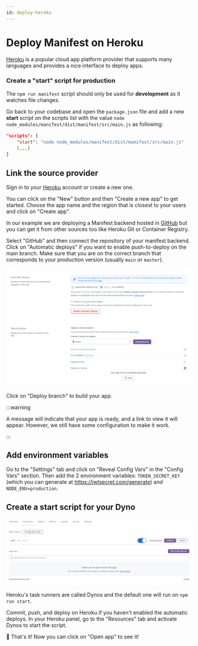 ```yaml
---
id: deploy-heroku
---
```


# Deploy Manifest on Heroku

[Heroku](https://heroku.com/) is a popular cloud app platform provider that supports many languages and provides a nice interface to deploy apps.

### Create a "start" script for production

The `npm run manifest` script should only be used for **development** as it watches file changes.

Go back to your codebase and open the `package.json` file and add a new **start** script on the scripts list with the value `node node_modules/manifest/dist/manifest/src/main.js` as following:

```json title="package.json"
"scripts": {
    "start": "node node_modules/manifest/dist/manifest/src/main.js"
    [...]
}
```

## Link the source provider

Sign in to your [Heroku](https://heroku.com/) account or create a new one.

You can click on the "New" button and then "Create a new app" to get started. Choose the app name and the region that is closest to your users and click on "Create app".

In our example we are deploying a Manifest backend hosted in [GitHub](https://github.com) but you can get it from other sources too like Heroku Git or Container Registry.

Select "GitHub" and then connect the repository of your manifest backend. Click on "Automatic deploys" if you want to enable push-to-deploy on the main branch. Make sure that you are on the correct branch that corresponds to your production version (usually `main` or `master`).

![Heroku setup source and automatic deploys](./assets/images/deploy/heroku1.png)

Click on "Deploy branch" to build your app.

:::warning

A message will indicate that your app is ready, and a link to view it will appear. However, we still have some configuration to make it work.

:::

## Add environment variables

Go to the "Settings" tab and click on "Reveal Config Vars" in the "Config Vars" section. Then add the 2 environment variables: `TOKEN_SECRET_KEY` (which you can generate at https://jwtsecret.com/generate) and `NODE_ENV=production`.

## Create a start script for your Dyno

![Heroku dynos script](./assets/images/deploy/heroku2.png)

Heroku's task runners are called Dynos and the default one will run on `npm run start`.

Commit, push, and deploy on Heroku if you haven't enabled the automatic deploys. In your Heroku panel, go to the "Resources" tab and activate Dynos to start the script.

🎉 That's it! Now you can click on "Open app" to see it!

